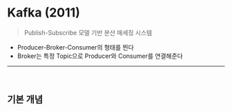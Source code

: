 # Kafka (2011)
> Publish-Subscribe 모델 기반 분산 매세징 시스템
* Producer-Broker-Consumer의 형태를 띈다
* Broker는 특정 Topic으로 Producer와 Consumer를 연결해준다

<hr>
<br>

## 기본 개념 
#### 

<br>

### 
